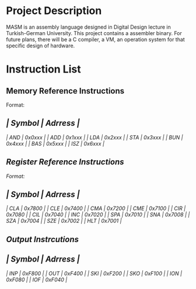 # Project Description

MASM is an assembly language designed in Digital Design lecture in Turkish-German  University. This project contains a assembler binary. For future plans, there will be a C compiler, a VM, an operation system for that specific design of hardware.

# Instruction List

## Memory Reference Instructions

Format: <Symbol> <Address>

| Symbol | Adrress |
--------------------
| AND | 0x0xxx |
| ADD | 0x1xxx |
| LDA | 0x2xxx |
| STA | 0x3xxx |
| BUN | 0x4xxx |
| BAS | 0x5xxx |
| ISZ | 0x6xxx |

## Register Reference Instructions

Format: <Symbol>

| Symbol | Adrress |
--------------------
| CLA | 0x7800 |
| CLE | 0x7400 |
| CMA | 0x7200 |
| CME | 0x7100 |
| CIR | 0x7080 |
| CIL | 0x7040 |
| INC | 0x7020 |
| SPA | 0x7010 |
| SNA | 0x7008 |
| SZA | 0x7004 |
| SZE | 0x7002 |
| HLT | 0x7001 |

## Output Instrcutions

| Symbol | Adrress |
--------------------
| INP | 0xF800 |
| OUT | 0xF400 |
| SKI | 0xF200 |
| SKO | 0xF100 |
| ION | 0xF080 |
| IOF | 0xF040 |

